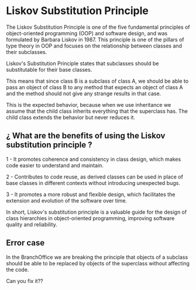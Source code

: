 # Liskov Substitution Principle

The Liskov Substitution Principle is one of the five fundamental principles of object-oriented programming (OOP) and software design, and was formulated by Barbara Liskov in 1987. This principle is one of the pillars of type theory in OOP and focuses on the relationship between classes and their subclasses.

Liskov's Substitution Principle states that subclasses should be substitutable for their base classes.

This means that since class B is a subclass of class A, we should be able to pass an object of class B to any method that expects an object of class A and the method should not give any strange results in that case.

This is the expected behavior, because when we use inheritance we assume that the child class inherits everything that the superclass has. The child class extends the behavior but never reduces it.

## ¿ What are the benefits of using the Liskov substitution principle ?

1 - It promotes coherence and consistency in class design, which makes code easier to understand and maintain.

2 - Contributes to code reuse, as derived classes can be used in place of base classes in different contexts without introducing unexpected bugs.

3 - It promotes a more robust and flexible design, which facilitates the extension and evolution of the software over time.

In short, Liskov's substitution principle is a valuable guide for the design of class hierarchies in object-oriented programming, improving software quality and reliability.

## Error case

In the BranchOffice we are breaking the principle that objects of a subclass should be able to be replaced by objects of the superclass without affecting the code.

Can you fix it??